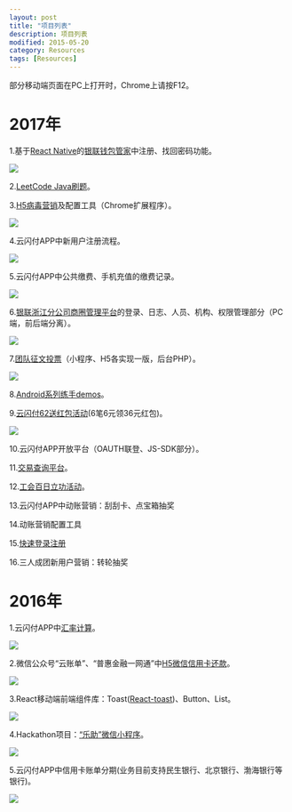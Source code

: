 ```yaml
---
layout: post
title: "项目列表"
description: 项目列表
modified: 2015-05-20
category: Resources
tags: [Resources]
---
```


部分移动端页面在PC上打开时，Chrome上请按F12。

# 2017年

1.基于[React Native](http://facebook.github.io/react-native/)的[银联钱包管家](http://sj.qq.com/myapp/detail.htm?apkName=com.unionpay.seller)中注册、找回密码功能。

<img src="../images/projects/2017_wallet_wallet_manager.png" class="post-img"/>

2.[LeetCode Java刷题](https://github.com/zhhgit/leetCode-practice)。

3.[H5病毒营销](https://wallet.95516.com/s/wl/web/activity/vMarketing2/html/snsIndex.html)及配置工具（Chrome扩展程序）。

<img src="../images/projects/2017_wallet_vmarketing.png" class="post-img"/>

4.云闪付APP中新用户注册流程。

<img src="../images/projects/2017_wallet_register.png" class="post-img"/>

5.云闪付APP中公共缴费、手机充值的缴费记录。

<img src="../images/projects/2017_wallet_pay_history.png" class="post-img"/>

6.[银联浙江分公司商圈管理平台](https://zj.95516.com/bdp/web/login/html/login.html)的登录、日志、人员、机构、权限管理部分（PC端，前后端分离）。

<img src="../images/projects/2017_wallet_zj_shangquan.png" class="post-img"/>

7.[团队征文投票](https://github.com/zhhgit/vote)（小程序、H5各实现一版，后台PHP）。

<img src="../images/projects/2017_wallet_vote.png" class="post-img"/>

8.[Android系列练手demos](http://zhanghao90.cn/blog/android/android-demos)。

9.[云闪付62送红包活动](https://wallet.95516.com/s/wl/web/activity/bonus/html/bonus.html)(6笔6元领36元红包)。

<img src="../images/projects/2017_wallet_62_bonus.png" class="post-img"/>

10.云闪付APP开放平台（OAUTH联登、JS-SDK部分）。

11.[交易查询平台](https://ctq.95516.com/web/kfmms/html/wxIndex.html)。

12.[工会百日立功活动](https://wallet.95516.com/s/wl/web/activity/union/html/unionMain.html)。

13.云闪付APP中动账营销：刮刮卡、点宝箱抽奖

14.动账营销配置工具

15.[快速登录注册](https://youhui.95516.com/hybrid_v3/easy/html/easy_do.html)

16.三人成团新用户营销：转轮抽奖

# 2016年

1.云闪付APP中[汇率计算](https://wallet.95516.com/s/wl/web/402/page/life/exchange.html)。

<img src="../images/projects/2016_wallet_rate.png" class="post-img"/>

2.微信公众号“云账单”、“普惠金融一网通”中[H5微信信用卡还款](https://wallet.95516.com/s/wl/web/3rdH5/creditPay/html/creditPay.html)。

<img src="../images/projects/2016_wallet_credit_pay.png" class="post-img"/>

3.React移动端前端组件库：Toast([React-toast](https://github.com/zhhgit/react_toast))、Button、List。

<img src="../images/projects/2016_wallet_react_toast.png" class="post-img"/>

4.Hackathon项目：[“乐助”微信小程序](https://github.com/zhhgit/lezhu)。

<img src="../images/projects/2016_wallet_lezhu.png" class="post-img"/>

5.云闪付APP中信用卡账单分期(业务目前支持民生银行、北京银行、渤海银行等银行)。

<img src="../images/projects/2016_wallet_installment.png" class="post-img"/>